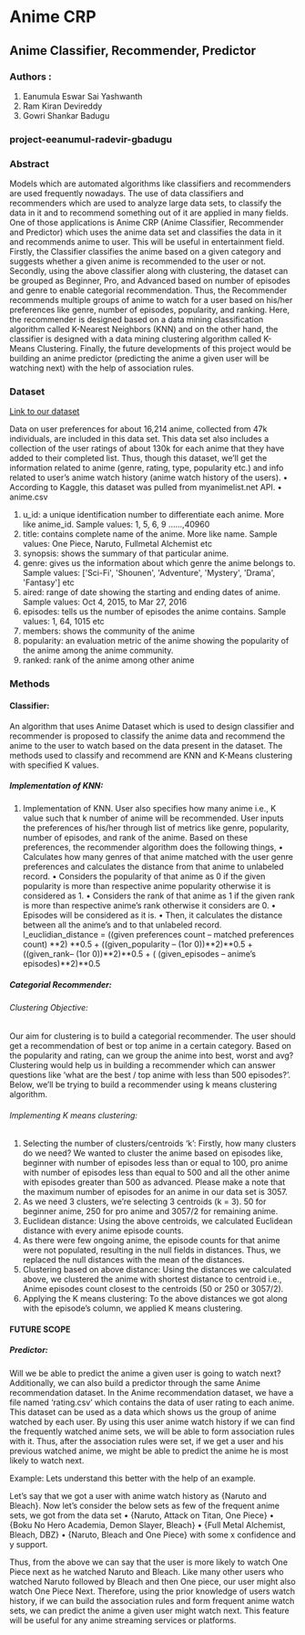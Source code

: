 # Anime CRP
## Anime Classifier, Recommender, Predictor
### Authors :
1. Eanumula Eswar Sai Yashwanth
2. Ram Kiran Devireddy
3. Gowri Shankar Badugu

### project-eeanumul-radevir-gbadugu

### Abstract

Models which are automated algorithms like classifiers and recommenders are used frequently nowadays. The use of data classifiers and recommenders which are used to analyze large data sets, to classify the data in it and to recommend something out of it are applied in many fields. One of those applications is Anime CRP (Anime Classifier, Recommender and Predictor) which uses the anime data set and classifies the data in it and recommends anime to user. This will be useful in entertainment field. Firstly, the Classifier classifies the anime based on a given category and suggests whether a given anime is recommended to the user or not. Secondly, using the above classifier along with clustering, the dataset can be grouped as Beginner, Pro, and Advanced based on number of episodes and genre to enable categorial recommendation. Thus, the Recommender recommends multiple groups of anime to watch for a user based on his/her preferences like genre, number of episodes, popularity, and ranking. Here, the recommender is designed based on a data mining classification algorithm called K-Nearest Neighbors (KNN) and on the other hand, the classifier is designed with a data mining clustering algorithm called K-Means Clustering. Finally, the future developments of this project would be building an anime predictor (predicting the anime a given user will be watching next) with the help of association rules.


### Dataset
[Link to our dataset](https://www.kaggle.com/datasets/marlesson/myanimelist-dataset-animes-profiles-reviews)

Data on user preferences for about 16,214 anime, collected from 47k individuals, are included in this data set. This data set also includes a collection of the user ratings of about 130k for each anime that they have added to their completed list. Thus, though this dataset, we’ll get the information related to anime (genre, rating, type, popularity etc.) and info related to user’s anime watch history (anime watch history of the users).
•	According to Kaggle, this dataset was pulled from myanimelist.net API.
•	anime.csv
1.	u_id: a unique identification number to differentiate each anime. More like anime_id.
Sample values: 1, 5, 6, 9 …...,40960 
2.	title: contains complete name of the anime. More like name.
Sample values: One Piece, Naruto, Fullmetal Alchemist etc
3.	synopsis: shows the summary of that particular anime.
4.	genre: gives us the information about which genre the anime belongs to.
Sample values: ['Sci-Fi', 'Shounen', 'Adventure', 'Mystery', 'Drama', 'Fantasy'] etc
5.	aired: range of date showing the starting and ending dates of anime.
Sample values: Oct 4, 2015, to Mar 27, 2016
6.	episodes: tells us the number of episodes the anime contains.
Sample values: 1, 64, 1015 etc
7.	members: shows the community of the anime
8.	popularity: an evaluation metric of the anime showing the popularity of the anime among the anime community.
9.	ranked: rank of the anime among other anime

### Methods

#### Classifier:

An algorithm that uses Anime Dataset which is used to design classifier and recommender is proposed to classify the anime data and recommend the anime to the user to watch based on the data present in the dataset. The methods used to classify and recommend are KNN and K-Means clustering with specified K values. 

##### Implementation of KNN:

1. Implementation of KNN. User also specifies how many anime i.e., K value such that k number of anime will be recommended.  User inputs the preferences of his/her through list of metrics like genre, popularity, number of episodes, and rank of the anime. Based on these preferences, the recommender algorithm does the following things,
•	Calculates how many genres of that anime matched with the user genre preferences and calculates the distance from that anime to unlabeled record.
•	Considers the popularity of that anime as 0 if the given popularity is more than respective anime popularity otherwise it is considered as 1.
•	Considers the rank of that anime as 1 if the given rank is more than respective anime’s rank otherwise it considers are 0.
•	Episodes will be considered as it is.
•	Then, it calculates the distance between all the anime’s and to that unlabeled record.
l_euclidian_distance = ((given preferences count – matched preferences count) **2) **0.5  + ((given_popularity – (1or 0))**2)**0.5 + ((given_rank– (1or 0))**2)**0.5 + ( (given_episodes – anime’s episodes)**2)**0.5

##### Categorial Recommender:

###### Clustering Objective:

Our aim for clustering is to build a categorial recommender. The user should get a recommendation of best or top anime in a certain category. Based on the popularity and rating, can we group the anime into best, worst and avg? Clustering would help us in building a recommender which can answer questions like ‘what are the best / top anime with less than 500 episodes?’. Below, we’ll be trying to build a recommender using k means clustering algorithm.

###### Implementing K means clustering:

1. Selecting the number of clusters/centroids ‘k’: Firstly, how many clusters do we need? We wanted to cluster the anime based on episodes like, beginner with number of episodes less than or equal to 100, pro anime with number of episodes less than equal to 500 and all the other anime with episodes greater than 500 as advanced. Please make a note that the maximum number of episodes for an anime in our data set is 3057. 
2. As we need 3 clusters, we’re selecting 3 centroids (k = 3). 50 for beginner anime, 250 for pro anime and 3057/2 for remaining anime.
3. Euclidean distance: Using the above centroids, we calculated Euclidean distance with every anime episode counts. 
4. As there were few ongoing anime, the episode counts for that anime were not populated, resulting in the null fields in distances. Thus, we replaced the null distances with the mean of the distances.
5. Clustering based on above distance: Using the distances we calculated above, we clustered the anime with shortest distance to centroid i.e., Anime episodes count closest to the centroids (50 or 250 or 3057/2).
6. Applying the K means clustering: To the above distances we got along with the episode’s column, we applied K means clustering.

#### FUTURE SCOPE
##### Predictor:

Will we be able to predict the anime a given user is going to watch next? Additionally, we can also build a predictor through the same Anime recommendation dataset. In the Anime recommendation dataset, we have a file named ‘rating.csv’ which contains the data of user rating to each anime. This dataset can be used as a data which shows us the group of anime watched by each user. By using this user anime watch history if we can find the frequently watched anime sets, we will be able to form association rules with it. Thus, after the association rules were set, if we get a user and his previous watched anime, we might be able to predict the anime he is most likely to watch next.

Example: Lets understand this better with the help of an example.

Let’s say that we got a user with anime watch history as {Naruto and Bleach}. Now let’s consider the below sets as few of the frequent anime sets, we got from the data set
•	{Naruto, Attack on Titan, One Piece}
•	{Boku No Hero Academia, Demon Slayer, Bleach}
•	{Full Metal Alchemist, Bleach, DBZ}
•	{Naruto, Bleach and One Piece} with some x confidence and y support.

Thus, from the above we can say that the user is more likely to watch One Piece next as he watched Naruto and Bleach. Like many other users who watched Naruto followed by Bleach and then One piece, our user might also watch One Piece Next.
Therefore, using the prior knowledge of users watch history, if we can build the association rules and form frequent anime watch sets, we can predict the anime a given user might watch next. This feature will be useful for any anime streaming services or platforms.

